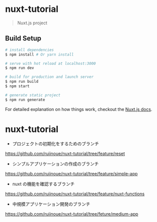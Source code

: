 # nuxt-tutorial

> Nuxt.js project

## Build Setup

```bash
# install dependencies
$ npm install # Or yarn install

# serve with hot reload at localhost:3000
$ npm run dev

# build for production and launch server
$ npm run build
$ npm start

# generate static project
$ npm run generate
```

For detailed explanation on how things work, checkout the [Nuxt.js docs](https://github.com/nuxt/nuxt.js).

# nuxt-tutorial

- プロジェクトの初期化をするためのブランチ

https://github.com/ruiinoue/nuxt-tutorial/tree/feature/reset

- シンプルアプリケーションの作成のブランチ

https://github.com/ruiinoue/nuxt-tutorial/tree/feature/simple-app

- nuxt の機能を確認するブランチ

https://github.com/ruiinoue/nuxt-tutorial/tree/feature/nuxt-functions

- 中規模アプリケーション開発のブランチ

https://github.com/ruiinoue/nuxt-tutorial/tree/feture/medium-app
